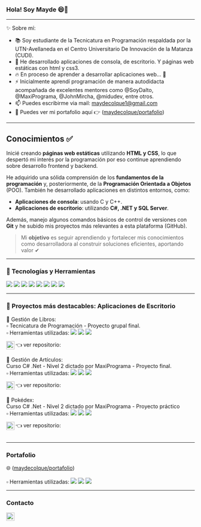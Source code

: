 ### Hola! Soy Mayde 😄🌸
---
✨ Sobre mí:
  - 📚 Soy estudiante de la Tecnicatura en Programación respaldada por la UTN-Avellaneda en el Centro Universitario De Innovación de la Matanza (CUDI). 
  - 👾 He desarrollado aplicaciones de consola, de escritorio. Y páginas web estáticas con html y css3.
  - 🔥 En proceso de aprender a desarrollar aplicaciones web... 🙌
  - ⚡ Inicialmente aprendí programación de manera autodidacta acompañada de excelentes mentores como @SoyDalto, @MaxiPrograma, @JohnMircha, @midudev, entre otros.
  - 📫 Puedes escribirme via mail: maydecolque1@gmail.com
  - 🔗 Puedes ver mi portafolio aquí 👉 ([maydecolque/portafolio](https://maydecolque.github.io/portafolio/))  
---
## Conocimientos ✅

Inicié creando **páginas web estáticas** utilizando **HTML y CSS**, lo que despertó mi interés por la programación por eso continue aprendiendo sobre desarrollo frontend y backend.

He adquirido una sólida comprensión de los **fundamentos de la programación** y, posteriormente, de la **Programación Orientada a Objetos** (POO). También he desarrollado aplicaciones en distintos entornos, como:

- **Aplicaciones de consola**: usando C y C++.
- **Aplicaciones de escritorio**: utilizando **C#, .NET y SQL Server**.

Además, manejo algunos comandos básicos de control de versiones con **Git** y he subido mis proyectos más relevantes a esta plataforma (GitHub). 

> Mi **objetivo** es seguir aprendiendo y fortalecer mis conocimientos como desarrolladora al construir soluciones eficientes, aportando valor ✔

 
---

### 🔴 Tecnologías y Herramientas 

<img src = "https://img.shields.io/badge/-HTML5-E34F26?style=flat&logo=html5&logoColor=white"> <img src = "https://img.shields.io/badge/-CSS3-1572B6?style=flat&logo=css3&logoColor=white"> <img src="http://img.shields.io/badge/-CSharp-007ACC?style=flat&logo=C%20Sharp&logoColor=white"> <img src="https://img.shields.io/badge/-SQLServer-F29111?style=flat&logo=sqlserver&logoColor=FFFFFF"> <img src="http://img.shields.io/badge/-Github-000000?style=flat&logo=github&logoColor=FFFFFF"> <img src="http://img.shields.io/badge/-Git-F1502F?style=flat&logo=git&logoColor=FFFFFF"> <img src="http://img.shields.io/badge/-VS%20Code-007ACC?style=flat&logo=visual%20studio%20code&logoColor=white"> <img src="http://img.shields.io/badge/-VS-007ACC?style=flat&logo=visual%20studio&logoColor=white">

---

### 💎 Proyectos más destacables: Aplicaciones de Escritorio
💠 Gestión de Libros: </br>
    ▫ Tecnicatura de Programación - Proyecto grupal final. </br>
    ▫ Herramientas utilizadas:  <img src="http://img.shields.io/badge/-CSharp-007ACC?style=flat&logo=C%20Sharp&logoColor=white"> <img src="https://img.shields.io/badge/-SQLServer-F29111?style=flat&logo=sqlserver&logoColor=FFFFFF"> <img src="http://img.shields.io/badge/-VS-007ACC?style=flat&logo=visual%20studio&logoColor=white"> 

  👈 ver repositorio: [<img align="left" alt="App: Gestión de Libros" width="22px" src="https://cdn.jsdelivr.net/npm/simple-icons@v3/icons/github.svg" />][RepositorioLibros] </br></br>
💠 Gestión de Artículos: </br>
  Curso C# .Net - Nivel 2 dictado por MaxiPrograma - Proyecto final. </br>
  ▫ Herramientas utilizadas:  <img src="http://img.shields.io/badge/-CSharp-007ACC?style=flat&logo=C%20Sharp&logoColor=white"> <img src="https://img.shields.io/badge/-SQLServer-F29111?style=flat&logo=sqlserver&logoColor=FFFFFF"> <img src="http://img.shields.io/badge/-VS-007ACC?style=flat&logo=visual%20studio&logoColor=white"> 
   
  👈 ver repositorio: [<img align="left" alt="App: Gestión Artículos" width="22px" src="https://cdn.jsdelivr.net/npm/simple-icons@v3/icons/github.svg" />][RepositorioArticulos] </br></br>
💠 Pokédex:</br>
  Curso C# .Net - Nivel 2 dictado por MaxiPrograma - Proyecto práctico </br>
  ▫ Herramientas utilizadas:  <img src="http://img.shields.io/badge/-CSharp-007ACC?style=flat&logo=C%20Sharp&logoColor=white"> <img src="https://img.shields.io/badge/-SQLServer-F29111?style=flat&logo=sqlserver&logoColor=FFFFFF"> <img src="http://img.shields.io/badge/-VS-007ACC?style=flat&logo=visual%20studio&logoColor=white"> 
   
  👈 ver repositorio: [<img align="left" alt="App: Pokédex" width="22px" src="https://cdn.jsdelivr.net/npm/simple-icons@v3/icons/github.svg" />][RepositorioPokedex] </br></br>

---

### Portafolio
🌐 ([maydecolque/portafolio](https://maydecolque.github.io/portafolio/))  </br></br>
▫ Herramientas utilizadas: <img src = "https://img.shields.io/badge/-HTML5-E34F26?style=flat&logo=html5&logoColor=white"> <img src = "https://img.shields.io/badge/-CSS3-1572B6?style=flat&logo=css3&logoColor=white"> <img src="http://img.shields.io/badge/-VS%20Code-007ACC?style=flat&logo=visual%20studio%20code&logoColor=white">

---
### Contacto

[<img align="left" alt="MaydeColque | LinkedIn" width="22px" src="https://cdn.jsdelivr.net/npm/simple-icons@v3/icons/linkedin.svg" />][linkedin] </br>




<!-- Urls de los icons -->

[RepositorioLibros]: https://github.com/MaydeColque/Productos_Libros
[RepositorioArticulos]: https://github.com/MaydeColque/TrabajoFinalNivel2/blob/main/README.md
[RepositorioPokedex]: https://github.com/MaydeColque/Pokedex-Proyecto/blob/main/README.md
[linkedin]: https://www.linkedin.com/in/mayde-colque/

